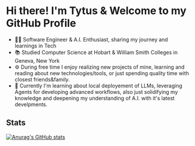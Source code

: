 # Hi there! I'm Tytus & Welcome to my GitHub Profile

* 👨‍💻 Software Engineer & A.I. Enthusiast, sharing my journey and learnings in Tech
* 📚 Studied Computer Science at Hobart & William Smith Colleges in Geneva, New York
* ⚙️ During free time I enjoy realizing new projects of mine, learning and reading about new technologies/tools, or just spending quality time with closest friends&family.
* 🫴 Currently I'm learning about local deployement of LLMs, leveraging Agents for developing advanced workflows, also just solidifying my knowledge and deepening my understanding of A.I. with it's latest develpments.

## Stats
[![Anurag's GitHub stats](https://github-readme-stats.vercel.app/api?username=TFelbor)](https://github.com/TFelbor/github-readme-stats)

